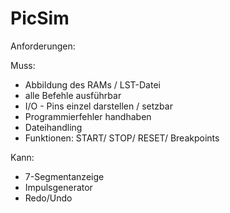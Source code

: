 # PicSim

Anforderungen:

Muss:
- Abbildung des RAMs / LST-Datei
- alle Befehle ausführbar
- I/O - Pins einzel darstellen / setzbar
- Programmierfehler handhaben
- Dateihandling
- Funktionen: START/ STOP/ RESET/ Breakpoints

Kann:
- 7-Segmentanzeige
- Impulsgenerator
- Redo/Undo
